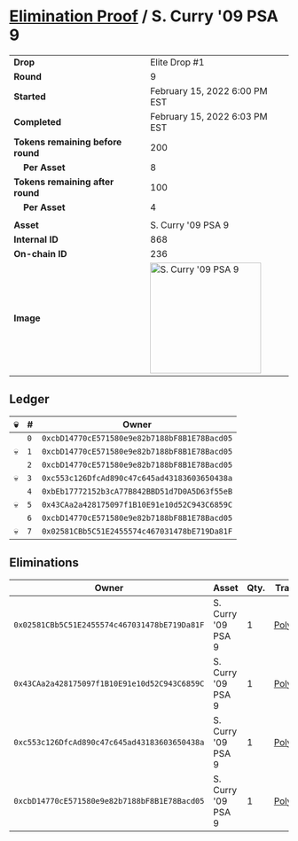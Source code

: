 # [Elimination Proof](./readme.md) / S. Curry &#039;09 PSA 9

|||
|---|---|
| **Drop** | Elite Drop #1 |
| **Round** | 9 |
| **Started** | February 15, 2022 6:00 PM EST |
| **Completed** | February 15, 2022 6:03 PM EST |
| **Tokens remaining before round** | 200 |
| **&nbsp;&nbsp;&nbsp;&nbsp;Per Asset** | 8 |
| **Tokens remaining after round** | 100 |
| **&nbsp;&nbsp;&nbsp;&nbsp;Per Asset** | 4 |
| | |
| **Asset** | S. Curry &#039;09 PSA 9 |
| **Internal ID** | 868 |
| **On-chain ID** | 236 |
| **Image** | <img src="https://tcdn.blokpax.com/95836cf2-27d6-420f-a207-daebf7f637db/1d6e64a34322e3d93fe2261458e72fb606e8b5044da27b072998d1bb01e8d078.png" height="200" alt="S. Curry &#039;09 PSA 9" /> |

## Ledger

| 💀 | # | Owner |
| --- | --- | --- |
|  | `0` | `0xcbD14770cE571580e9e82b7188bF8B1E78Bacd05` |
| 💀 | `1` | `0xcbD14770cE571580e9e82b7188bF8B1E78Bacd05` |
|  | `2` | `0xcbD14770cE571580e9e82b7188bF8B1E78Bacd05` |
| 💀 | `3` | `0xc553c126DfcAd890c47c645ad43183603650438a` |
|  | `4` | `0xbEb17772152b3cA77B842BBD51d7D0A5D63f55eB` |
| 💀 | `5` | `0x43CAa2a428175097f1B10E91e10d52C943C6859C` |
|  | `6` | `0xcbD14770cE571580e9e82b7188bF8B1E78Bacd05` |
| 💀 | `7` | `0x02581CBb5C51E2455574c467031478bE719Da81F` |


## Eliminations

| Owner | Asset | Qty. | Transaction |
| --- | --- | --- | --- |
| `0x02581CBb5C51E2455574c467031478bE719Da81F` | S. Curry '09 PSA 9 | 1 | [Polygonscan](https://polygonscan.com/tx/0xeca086edbb82a44ed2421c933d856b6b4b57bc4b5f8a5e2157c503eed1dd7440) |
| `0x43CAa2a428175097f1B10E91e10d52C943C6859C` | S. Curry '09 PSA 9 | 1 | [Polygonscan](https://polygonscan.com/tx/0x3476e4c88c60c9c48c5bc39f01f671d190771e6440b5717049d71368db3acb79) |
| `0xc553c126DfcAd890c47c645ad43183603650438a` | S. Curry '09 PSA 9 | 1 | [Polygonscan](https://polygonscan.com/tx/0x4a305c5205b2df241a8466f736cbf02b75307b5879b46394031d3eb2ab819e5a) |
| `0xcbD14770cE571580e9e82b7188bF8B1E78Bacd05` | S. Curry '09 PSA 9 | 1 | [Polygonscan](https://polygonscan.com/tx/0x9e9302b9e021f68ed2ac394de7421aa02cfc6e1a06d9a1a205965446e499d365) |
